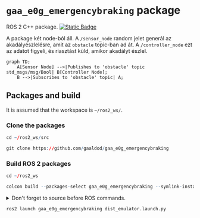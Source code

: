 # `gaa_e0g_emergencybraking` package
ROS 2 C++ package.  [![Static Badge](https://img.shields.io/badge/ROS_2-Humble-34aec5)](https://docs.ros.org/en/humble/)

A package két node-ból áll. A `/sensor_node` random jelet generál az akadályészlelésre, amit az `obstacle` topic-ban ad át. A `/controller_node` ezt az adatot figyeli, és riasztást küld, amikor akadályt észlel.

```mermaid
graph TD;
    A[Sensor Node] -->|Publishes to 'obstacle' topic std_msgs/msg/Bool| B[Controller Node];
    B -->|Subscribes to 'obstacle' topic| A;
```

## Packages and build

It is assumed that the workspace is `~/ros2_ws/`.

### Clone the packages
``` r
cd ~/ros2_ws/src
```
``` r
git clone https://github.com/gaaldod/gaa_e0g_emergencybraking
```

### Build ROS 2 packages
``` r
cd ~/ros2_ws
```
``` r
colcon build --packages-select gaa_e0g_emergencybraking --symlink-install
```

<details>
<summary> Don't forget to source before ROS commands.</summary>

``` bash
source ~/ros2_ws/install/setup.bash
```
</details>

``` r
ros2 launch gaa_e0g_emergencybraking dist_emulator.launch.py
```